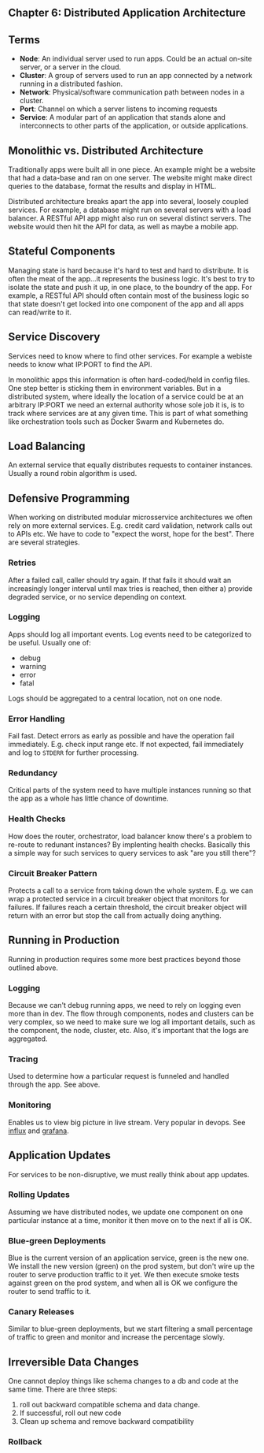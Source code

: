 ## Chapter 6: Distributed Application Architecture

## Terms

* **Node**: An individual server used to run apps. Could be an actual on-site server, or a server in the cloud.
* **Cluster**: A group of servers used to run an app connected by a network running in a distributed fashion.
* **Network**: Physical/software communication path between nodes in a cluster.
* **Port**: Channel on which a server listens to incoming requests
* **Service**: A modular part of an application that stands alone and interconnects to other parts of the application, or outside applications.

## Monolithic vs. Distributed Architecture
Traditionally apps were built all in one piece. An example might be a website that had a data-base and ran on one server. The website might make direct queries to the database, format the results and display in HTML.

Distributed architecture breaks apart the app into several, loosely coupled services. For example, a database might run on several servers with a load balancer. A RESTful API app might also run on several distinct servers. The website would then
hit the API for data, as well as maybe a mobile app.

## Stateful Components
Managing state is hard because it's hard to test and hard to distribute. It is often the meat of the app...it represents the business logic. It's best to try to isolate the state and push it up, in one place, to the boundry of the app. For example, a RESTful API should often contain most of the business logic so that state doesn't get locked into one component of the app and
all apps can read/write to it.

## Service Discovery
Services need to know where to find other services. For example a webiste needs to know what IP:PORT to find the API.

In monolithic apps this information is often hard-coded/held in config files. One step better is sticking them in environment
variables. But in a distributed system, where ideally the location of a service could be at an arbitrary IP:PORT we need
an external authority whose sole job it is, is to track where services are at any given time. This is part of what something like orchestration tools such as Docker Swarm and Kubernetes do.

## Load Balancing
An external service that equally distributes requests to container instances. Usually a round robin algorithm is used.

## Defensive Programming
When working on distributed modular microsservice architectures we often rely on more external services. E.g. credit card validation, network calls out to APIs etc. We have to code to "expect the worst, hope for the best". There are several strategies.

### Retries
After a failed call, caller should try again. If that fails it should wait an increasingly longer interval until max tries is
reached, then either a) provide degraded service, or no service depending on context.

### Logging
Apps should log all important events. Log events need to be categorized to be useful. Usually one of:

* debug
* warning
* error
* fatal

Logs should be aggregated to a central location, not on one node.

### Error Handling
Fail fast. Detect errors as early as possible and have the operation fail immediately. E.g. check input range etc. If not
expected, fail immediately and log to `STDERR` for further processing.

### Redundancy
Critical parts of the system need to have multiple instances running so that the app as a whole has little chance of downtime.

### Health Checks
How does the router, orchestrator, load balancer know there's a problem to re-route to redunant instances? By implenting
health checks. Basically this a simple way for such services to query services to ask "are you still there"?

### Circuit Breaker Pattern
Protects a call to a service from taking down the whole system. E.g. we can wrap a protected service in a circuit breaker
object that monitors for failures. If failures reach a certain threshold, the circuit breaker object will return with an error but stop the call from actually doing anything.

## Running in Production
Running in production requires some more best practices beyond those outlined above.

### Logging
Because we can't debug running apps, we need to rely on logging even more than in dev. The flow through components, nodes and clusters can be very complex, so we need to make sure we log all important details, such as the component, the node, cluster, etc. Also, it's important that the logs are aggregated.

### Tracing
Used to determine how a particular request is funneled and handled through the app. See above.

### Monitoring
Enables us to view big picture in live stream. Very popular in devops. See [influx](https://www.influxdata.com/) and [grafana](https://grafana.com/).

## Application Updates
For services to be non-disruptive, we must really think about app updates.

### Rolling Updates
Assuming we have distributed nodes, we update one component on one particular instance at a time, monitor it then move on to the next if all is OK.

### Blue-green Deployments
Blue is the current version of an application service, green is the new one. We install the new version (green) on the prod system, but don't wire up the router to serve production traffic to it yet. We then execute smoke tests against green on the prod system, and when all is OK we configure the router to send traffic to it.

### Canary Releases
Similar to blue-green deployments, but we start filtering a small percentage of traffic to green and monitor and increase the
percentage slowly.

## Irreversible Data Changes
One cannot deploy things like schema changes to a db and code at the same time. There are three steps:

1. roll out backward compatible schema and data change.
2. If successful, roll out new code
3. Clean up schema and remove backward compatibility

### Rollback

